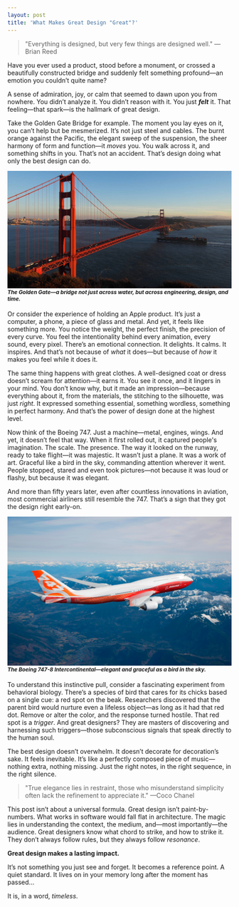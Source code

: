 ```yaml
---
layout: post
title: 'What Makes Great Design "Great"?'
---
```


> "Everything is designed, but very few things are designed well." —Brian Reed

Have you ever used a product, stood before a monument, or crossed a beautifully constructed bridge and suddenly felt something profound—an emotion you couldn’t quite name?

A sense of admiration, joy, or calm that seemed to dawn upon you from nowhere. You didn’t analyze it. You didn’t reason with it. You just **_felt_** it. That feeling—that spark—is the hallmark of great design.

Take the Golden Gate Bridge for example. The moment you lay eyes on it, you can’t help but be mesmerized. It’s not just steel and cables. The burnt orange against the Pacific, the elegant sweep of the suspension, the sheer harmony of form and function—it _moves_ you. You walk across it, and something shifts in you. That’s not an accident. That’s design doing what only the best design can do.

<div style="text-align: center; margin-bottom: 0.5em;">
  <img src="/public/images/4.jpeg" alt="The Golden Gate Bridge" style="max-width: 100%;" />
</div>
<div style="font-size: 0.85em; font-weight: bold; margin-top: -0.75em; margin-bottom: 1.5em;">
  <em>The Golden Gate—a bridge not just across water, but across engineering, design, and time.</em>
</div>

Or consider the experience of holding an Apple product. It’s just a computer, a phone, a piece of glass and metal. And yet, it feels like something more. You notice the weight, the perfect finish, the precision of every curve. You feel the intentionality behind every animation, every sound, every pixel. There’s an emotional connection. It delights. It calms. It inspires. And that’s not because of _what_ it does—but because of _how_ it makes you feel while it does it.

The same thing happens with great clothes. A well-designed coat or dress doesn’t scream for attention—it earns it. You see it once, and it lingers in your mind. You don’t know why, but it made an impression—because everything about it, from the materials, the stitching to the silhouette, was just _right_. It expressed something essential, something wordless, something in perfect harmony. And that’s the power of design done at the highest level.

Now think of the Boeing 747. Just a machine—metal, engines, wings. And yet, it doesn’t feel that way. When it first rolled out, it captured people's imagination. The scale. The presence. The way it looked on the runway, ready to take flight—it was majestic. It wasn’t just a plane. It was a work of art. Graceful like a bird in the sky, commanding attention wherever it went. People stopped, stared and even took pictures—not because it was loud or flashy, but because it was elegant.

And more than fifty years later, even after countless innovations in aviation, most commercial airliners still resemble the 747. That’s a sign that they got the design right early-on.

<div style="text-align: center; margin-bottom: 0.5em;">
  <img src="/public/images/5.jpeg" alt="The Boeing 747-8" style="max-width: 100%;" />
</div>
<div style="font-size: 0.85em; font-weight: bold; margin-top: -0.75em; margin-bottom: 1.5em;">
  <em>The Boeing 747-8 Intercontinental—elegant and graceful as a bird in the sky.</em>
</div>

To understand this instinctive pull, consider a fascinating experiment from behavioral biology. There’s a species of bird that cares for its chicks based on a single cue: a red spot on the beak. Researchers discovered that the parent bird would nurture even a lifeless object—as long as it had that red dot. Remove or alter the color, and the response turned hostile. That red spot is a _trigger_. And great designers? They are masters of discovering and harnessing such triggers—those subconscious signals that speak directly to the human soul.

The best design doesn’t overwhelm. It doesn’t decorate for decoration’s sake. It feels inevitable. It’s like a perfectly composed piece of music—nothing extra, nothing missing. Just the right notes, in the right sequence, in the right silence.

> "True elegance lies in restraint, those who misunderstand simplicity often lack the refinement to appreciate it." —Coco Chanel

This post isn’t about a universal formula. Great design isn’t paint-by-numbers. What works in software would fall flat in architecture. The magic lies in understanding the context, the medium, and—most importantly—the audience. Great designers know what chord to strike, and how to strike it. They don’t always follow rules, but they always follow _resonance_.

**Great design makes a lasting impact.**

It’s not something you just see and forget. It becomes a reference point. A quiet standard. It lives on in your memory long after the moment has passed...

It is, in a word, _timeless_.

